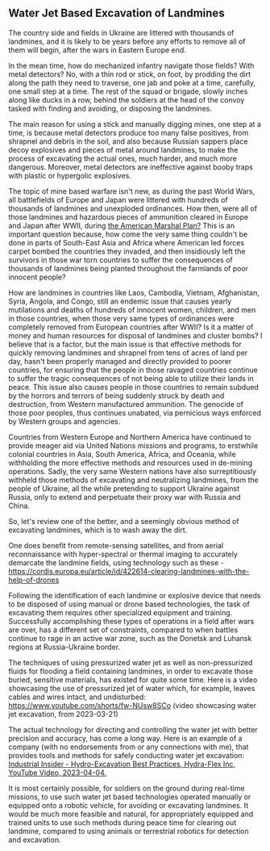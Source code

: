 ## Water Jet Based Excavation of Landmines

The country side and fields in Ukraine are littered with thousands of landmines, and it is likely to be years before any efforts to remove all of them will begin, after the wars in Eastern Europe end. 

In the mean time, how do mechanized infantry navigate those fields? With metal detectors? No, with a thin rod or stick, on foot, by prodding the dirt along the path they need to traverse, one jab and poke at a time, carefully, one small step at a time. The rest of the squad or brigade, slowly inches along like ducks in a row, behind the soldiers at the head of the convoy tasked with finding and avoiding, or disposing the landmines. 

The main reason for using a stick and manually digging mines, one step at a time, is because metal detectors produce too many false positives, from shrapnel and debris in the soil, and also because Russian sappers place decoy explosives and pieces of metal around landmines, to make the process of excavating the actual ones, much harder, and much more dangerous. Moreover, metal detectors are ineffective against booby traps with plastic or hypergolic explosives. 

The topic of mine based warfare isn't new, as during the past World Wars, all battlefields of Europe and Japan were littered with hundreds of thousands of landmines and unexploded ordinances. How then, were all of those landmines and hazardous pieces of ammunition cleared in Europe and Japan after WWII, during [the American Marshal Plan?](https://en.wikipedia.org/wiki/Marshall_Plan) This is an important question because, how come the very same thing couldn't be done in parts of South-East Asia and Africa where American led forces carpet bombed the countries they invaded, and then insidiously left the survivors in those war torn countries to suffer the consequences of thousands of landmines being planted throughout the farmlands of poor innocent people? 

How are landmines in countries like Laos, Cambodia, Vietnam, Afghanistan, Syria, Angola, and Congo, still an endemic issue that causes yearly mutilations and deaths of hundreds of innocent women, children, and men in those countries, when those very same types of ordinances were completely removed from European countries after WWII? Is it a matter of money and human resources for disposal of landmines and cluster bombs? I believe that is a factor, but the main issue is that effective methods for quickly removing landmines and shrapnel from tens of acres of land per day, hasn't been properly managed and directly provided to poorer countries, for ensuring that the people in those ravaged countries continue to suffer the tragic consequences of not being able to utilize their lands in peace. This issue also causes people in those countries to remain subdued by the horrors and terrors of being suddenly struck by death and destruction, from Western manufactured ammunition. The genocide of those poor peoples, thus continues unabated, via pernicious ways enforced by Western groups and agencies. 

Countries from Western Europe and Northern America have continued to provide meager aid via United Nations missions and programs, to erstwhile colonial countries in Asia, South America, Africa, and Oceania, while withholding the more effective methods and resources used in de-mining operations. Sadly, the very same Western nations have also surreptitiously withheld those methods of excavating and neutralizing landmines, from the people of Ukraine, all the while pretending to support Ukraine against Russia, only to extend and perpetuate their proxy war with Russia and China. 

So, let's review one of the better, and a seemingly obvious method of excavating landmines, which is to wash away the dirt. 

One does benefit from remote-sensing satellites, and from aerial reconnaissance with hyper-spectral or thermal imaging to accurately demarcate the landmine fields, using technology such as these - https://cordis.europa.eu/article/id/422614-clearing-landmines-with-the-help-of-drones 

Following the identification of each landmine or explosive device that needs to be disposed of using manual or drone based technologies, the task of excavating them requires other specialized equipment and training. Successfully accomplishing these types of operations in a field after wars are over, has a different set of constraints, compared to when battles continue to rage in an active war zone, such as the Donetsk and Luhansk regions at Russia-Ukraine border. 

The techniques of using pressurized water jet as well as non-pressurized fluids for flooding a field containing landmines, in order to excavate those buried, sensitive materials, has existed for quite some time. Here is a video showcasing the use of pressurized jet of water which, for example, leaves cables and wires intact, and undisturbed: https://www.youtube.com/shorts/fw-NUsw8SCo (video showcasing water jet excavation, from 2023-03-21) 

The actual technology for directing and controlling the water jet with better precision and accuracy, has come a long way. Here is an example of a company (with no endorsements from or any connections with me), that provides tools and methods for safely conducting water jet excavation: [Industrial Insider - Hydro-Excavation Best Practices, Hydra-Flex Inc, YouTube Video, 2023-04-04.](https://www.youtube.com/shorts/fw-NUsw8SCo) 


It is most certainly possible, for soldiers on the ground during real-time missions, to use such water jet based technologies operated manually or equipped onto a robotic vehicle, for avoiding or excavating landmines. It would be much more feasible and natural, for appropriately equipped and trained units to use such methods during peace time for clearing out landmine, compared to using animals or terrestrial robotics for detection and excavation. 
